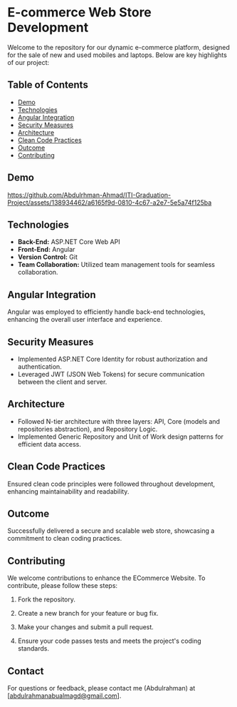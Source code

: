 # E-commerce Web Store Development

Welcome to the repository for our dynamic e-commerce platform, designed for the sale of new and used mobiles and laptops. Below are key highlights of our project:

## Table of Contents

- [Demo](#demo)
- [Technologies](#technologies)
- [Angular Integration](#angular-integration)
- [Security Measures](#security-measures)
- [Architecture](#architecture)
- [Clean Code Practices](#clean-code-practices)
- [Outcome](#outcome)
- [Contributing](#contributing)

## Demo

https://github.com/Abdulrhman-Ahmad/ITI-Graduation-Project/assets/138934462/a6165f9d-0810-4c67-a2e7-5e5a74f125ba

## Technologies

- **Back-End:** ASP.NET Core Web API
- **Front-End:** Angular
- **Version Control:** Git
- **Team Collaboration:** Utilized team management tools for seamless collaboration.

## Angular Integration

Angular was employed to efficiently handle back-end technologies, enhancing the overall user interface and experience.

## Security Measures

- Implemented ASP.NET Core Identity for robust authorization and authentication.
- Leveraged JWT (JSON Web Tokens) for secure communication between the client and server.

## Architecture

- Followed N-tier architecture with three layers: API, Core (models and repositories abstraction), and Repository Logic.
- Implemented Generic Repository and Unit of Work design patterns for efficient data access.

## Clean Code Practices

Ensured clean code principles were followed throughout development, enhancing maintainability and readability.

## Outcome

Successfully delivered a secure and scalable web store, showcasing a commitment to clean coding practices.

## Contributing     

We welcome contributions to enhance the ECommerce Website. To contribute, please follow these steps:

1. Fork the repository.

2. Create a new branch for your feature or bug fix.

3. Make your changes and submit a pull request.

4. Ensure your code passes tests and meets the project's coding standards.

## Contact

For questions or feedback, please contact me (Abdulrahman) at [abdulrahmanabualmagd@gmail.com].
